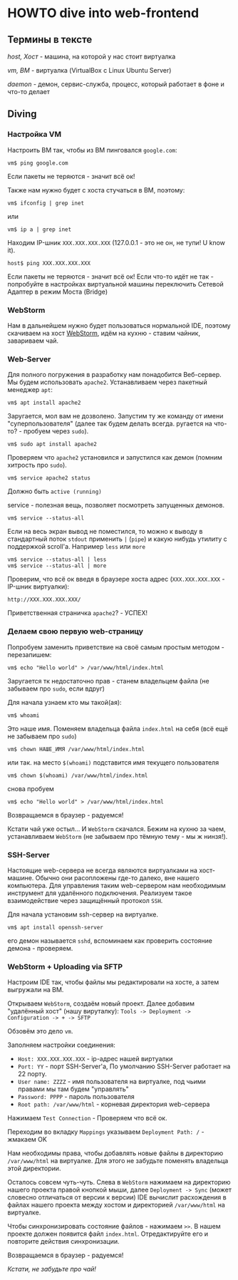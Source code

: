 # HOWTO dive into web-frontend

## Термины в тексте

*host, Хост* - машина, на которой у нас стоит виртуалка

*vm, ВМ* - виртуалка (VirtualBox с Linux Ubuntu Server)

*daemon* - демон, сервис-служба, процесс, который работает в фоне и что-то делает

## Diving

### Настройка VM
Настроить ВМ так, чтобы из ВМ пинговался `google.com`:

```shell script
vm$ ping google.com
```

Если пакеты не теряются - значит всё ок!

Также нам нужно будет с хоста стучаться в ВМ, поэтому:

```shell script
vm$ ifconfig | grep inet
```
или 
```shell script
vm$ ip a | grep inet
```
Находим IP-шник `XXX.XXX.XXX.XXX` (127.0.0.1 - это не он, не тупи! U know it).
```shell script
host$ ping XXX.XXX.XXX.XXX
```

Если пакеты не теряются - значит всё ок!
Если что-то идёт не так - попробуйте в настройках виртуальной машины переключить Сетевой Адаптер в режим Моста (Bridge)

### WebStorm

Нам в дальнейшем нужно будет пользоваться нормальной IDE, поэтому скачиваем на хост [WebStorm](https://www.jetbrains.com/webstorm/), идём на кухню - ставим чайник, завариваем чай.

### Web-Server

Для полного погружения в разработку нам понадобится Веб-сервер. Мы будем использовать `apache2`. Устанавливаем через пакетный менеджер `apt`:
```shell script
vm$ apt install apache2
```
Заругается, мол вам не дозволено. Запустим ту же команду от имени "суперпользователя" (далее так будем делать всегда. ругается на что-то? - пробуем через `sudo`).

```shell script
vm$ sudo apt install apache2
```

Проверяем что `apache2` установился и запустился как демон (помним хитрость про `sudo`).
```shell script
vm$ service apache2 status
```

Должно быть `active (running)`

service - полезная вещь, позволяет посмотреть запущенных демонов.
```shell script
vm$ service --status-all
```

Если на весь экран вывод не поместился, то можно к выводу в стандартный поток `stdout` применить `|` (`pipe`) и какую нибудь утилиту с поддержкой scroll'а. Например `less` или `more`
```shell script
vm$ service --status-all | less
vm$ service --status-all | more
```

Проверим, что всё ок введя в браузере хоста адрес (`XXX.XXX.XXX.XXX` - IP-шник виртуалки):
```
http://XXX.XXX.XXX.XXX/
```

Приветственная страничка `apache2`? - УСПЕХ!

### Делаем свою первую web-страницу

Попробуем заменить приветствие на своё самым простым методом - перезапишем:
```shell script
vm$ echo "Hello world" > /var/www/html/index.html
```
Заругается тк недостаточно прав - станем владельцем файла (не забываем про `sudo`, если вдруг)

Для начала узнаем кто мы такой(ая):
```shell script
vm$ whoami
```

Это наше имя. Поменяем владельца файла `index.html` на себя (всё ещё не забываем про `sudo`)

```shell script
vm$ chown НАШЕ_ИМЯ /var/www/html/index.html
```

или так. на место `$(whoami)` подставится имя текущего пользователя

```shell script
vm$ chown $(whoami) /var/www/html/index.html
```

снова пробуем

```shell script
vm$ echo "Hello world" > /var/www/html/index.html
```

Возвращаемся в браузер - радуемся!

Кстати чай уже остыл... И `WebStorm` скачался. Бежим на кухню за чаем, устанавливаем `WebStorm` (не забываем про тёмную тему - мы ж нинзя!).

### SSH-Server

Настоящие web-сервера не всегда являются виртуалками на хост-машине. Обычно они расопложены где-то далеко, вне нашего компьютера. Для управления таким web-сервером нам необходимым инструмент для удалённого подключения. Реализуем такое взаимодействие через защищённый протокол `SSH`.
 
Для начала установим ssh-сервер на виртуалке.

```shell script
vm$ apt install openssh-server
```

его демон называется `sshd`, вспоминаем как проверить состояние демона - проверяем.

### WebStorm + Uploading via SFTP

Настроим IDE так, чтобы файлы мы редактировали на хосте, а затем выгружали на ВМ.
 
Открываем `WebStorm`, создаём новый проект. Далее добавим "удалённый хост" (нашу вируталку): ```Tools -> Deployment -> Configuration -> + -> SFTP```

Обзовём это дело `vm`.

Заполняем настройки соединения:
* `Host: XXX.XXX.XXX.XXX` - ip-адрес нашей виртуалки
* `Port: YY` - порт SSH-Server'а, По умолчанию SSH-Server работает на 22 порту.
* `User name: ZZZZ` - имя пользователя на виртуалке, под чьими правами мы там будем "управлять"
* `Password: PPPP` - пароль пользователя
* `Root path: /var/www/html` - корневая директория web-сервера

Нажимаем `Test Connection` - Проверяем что всё ок.

Переходим во вкладку `Mappings` указываем `Deployment Path: /` - жмакаем OK

Нам необходимы права, чтобы добавлять новые файлы в директорию `/var/www/html` на виртуалке.
Для этого не забудьте поменять владельца этой директории.

Осталось совсем чуть-чуть. Слева в `WebStorm` нажимаем на директорию нашего проекта правой кнопкой мыши, далее `Deployment -> Sync` (может словесно отличаться от версии к версии)
IDE вычислит расхождения в файлах нашего проекта между хостом и директорией `/var/www/html` на виртуалке.

Чтобы синхронизировать состояние файлов - нажимаем `>>`. В нашем проекте должен появится файл `index.html`.
Отредактируйте его и повторите действия синхронизации.

Возвращаемся в браузер - радуемся!

*Кстати, не забудьте про чай!*

